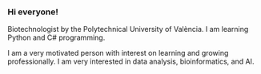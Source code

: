 ### Hi everyone!

Biotechnologist by the Polytechnical University of València. I am learning Python and C# programming.

I am a very motivated person with interest on learning and growing professionally. I am very interested in data analysis, bioinformatics, and AI.
